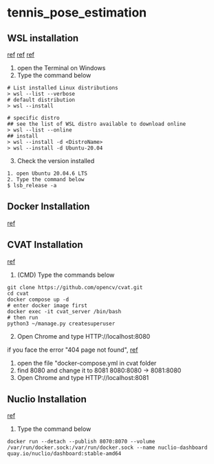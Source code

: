 # tennis_pose_estimation
## WSL installation
[ref](https://learn.microsoft.com/ko-kr/windows/wsl/install)
[ref](https://learn.microsoft.com/en-us/windows/wsl/basic-commands)
[ref](https://blog.naver.com/dychoe80/222953585086)
1. open the Terminal on Windows
2. Type the command below
```
# List installed Linux distributions
> wsl --list --verbose
# default distribution
> wsl --install

# specific distro
## see the list of WSL distro available to download online
> wsl --list --online
## install
> wsl --install -d <DistroName>
> wsl --install -d Ubuntu-20.04
```
3. Check the version installed
```
1. open Ubuntu 20.04.6 LTS
2. Type the command below
$ lsb_release -a
```

## Docker Installation
[ref](https://www.docker.com/products/docker-desktop/)

## CVAT Installation
[ref](https://docs.cvat.ai/docs/administration/basics/installation/)
1. (CMD) Type the commands below
```
git clone https://github.com/opencv/cvat.git
cd cvat
docker compose up -d
# enter docker image first
docker exec -it cvat_server /bin/bash
# then run
python3 ~/manage.py createsuperuser
```
2. Open Chrome and type HTTP://localhost:8080

if you face the error "404 page not found",
[ref](https://chatgpt.com/share/09bf9b74-ae26-4ca0-86d9-f0ca8cddee34)
1. open the file "docker-compose.yml in cvat folder
2. find 8080 and change it to 8081
8080:8080 -> 8081:8080
3. Open Chrome and type HTTP://localhost:8081

## Nuclio Installation
[ref](https://docs.nuclio.io/en/stable/tasks/quick-start.html)
1. Type the command below
```(CMD)
docker run --detach --publish 8070:8070 --volume /var/run/docker.sock:/var/run/docker.sock --name nuclio-dashboard quay.io/nuclio/dashboard:stable-amd64
```
